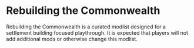 # Rebuilding the Commonwealth
 Rebuilding the Commonwealth is a curated modlist designed for a settlement building focused playthrough. It is expected that players will not add additional mods or otherwise change this modlist.
